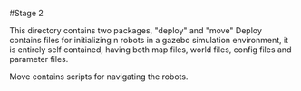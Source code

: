 #Stage 2

This directory contains two packages, "deploy" and "move"
Deploy contains files for initializing n robots in a gazebo simulation environment, it is entirely self contained, having both map files, world files, config files and parameter files.

Move contains scripts for navigating the robots.
